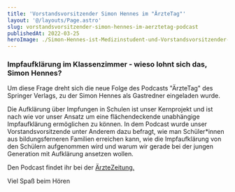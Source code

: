 ```yaml
---
title: 'Vorstandsvorsitzender Simon Hennes im "ÄrzteTag"'
layout: '@/layouts/Page.astro'
slug: vorstandsvorsitzender-simon-hennes-im-aerztetag-podcast
publishedAt: 2022-03-25
heroImage: ./Simon-Hennes-ist-Medizinstudent-und-Vorstandsvorsitzender-202664h.jpg
---
```


### Impfaufklärung im Klassenzimmer - wieso lohnt sich das, Simon Hennes? 

Um diese Frage dreht sich die neue Folge des Podcasts "ÄrzteTag" des Springer Verlags, zu der Simon Hennes als Gastredner eingeladen wurde. 

Die Aufklärung über Impfungen in Schulen ist unser Kernprojekt und ist nach wie vor unser Ansatz um eine flächendeckende unabhängige Impfaufklärung ermöglichen zu können. In dem Podcast wurde unser Vorstandsvorsitzende unter Anderem dazu befragt, wie man Schüler\*innen aus bildungsferneren Familien erreichen kann, wie die Impfaufklärung von den Schülern aufgenommen wird und warum wir gerade bei der jungen Generation mit Aufklärung ansetzen wollen. 

Den Podcast findet ihr bei der [ÄrzteZeitung.](https://www.aerztezeitung.de/Podcasts/Impfaufklaerung-im-Klassenzimmer-wieso-lohnt-sich-das-Simon-Hennes-427669.html)

Viel Spaß beim Hören